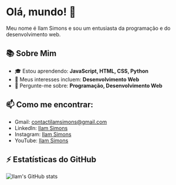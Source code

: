 # Olá, mundo! 👋

Meu nome é Ilam Simons e sou um entusiasta da programação e do desenvolvimento web.

## 📚 Sobre Mim

- 🎓 Estou aprendendo: **JavaScript, HTML, CSS, Python**
- 🌱 Meus interesses incluem: **Desenvolvimento Web**
- 💬 Pergunte-me sobre: **Programação, Desenvolvimento Web**
## 📫 Como me encontrar:

- Gmail: <a href="mailto:contactilamsimons@gmail.com" target="_blank">contactilamsimons@gmail.com</a>
- LinkedIn: <a href="https://www.linkedin.com/in/ilam-simons-534159277/" target="_blank">Ilam Simons</a>
- Instagram: <a href="https://www.instagram.com/ilamsimons/?next=%2F" target="_blank">Ilam Simons</a>
- YouTube: <a href="https://www.youtube.com/channel/UCrK1yFa88-cS2AiGVItqouw" target="_blank">Ilam Simons</a>

## ⚡ Estatísticas do GitHub

![Ilam's GitHub stats](https://github-readme-stats.vercel.app/api?username=Ilam_Simons&show_icons=true&theme=radical)
